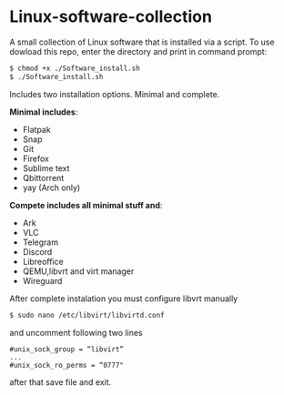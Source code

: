 # Linux-software-collection
A small collection of Linux software that is installed via a script.
To use dowload this repo, enter the directory and print in command prompt:
```bash
$ chmod +x ./Software_install.sh
$ ./Software_install.sh
```
Includes two installation options. Minimal and complete.

**Minimal includes**:
- Flatpak
- Snap
- Git
- Firefox
- Sublime text
- Qbittorrent
- yay (Arch only)

**Compete includes all minimal stuff and**:
- Ark
- VLC
- Telegram
- Discord 
- Libreoffice
- QEMU,libvrt and virt manager
- Wireguard

After complete instalation you must configure libvrt manually
```bash 
$ sudo nano /etc/libvirt/libvirtd.conf
```
and uncomment following two lines 
```
#unix_sock_group = “libvirt”
...
#unix_sock_ro_perms = “0777"
```
after that save file and exit.

